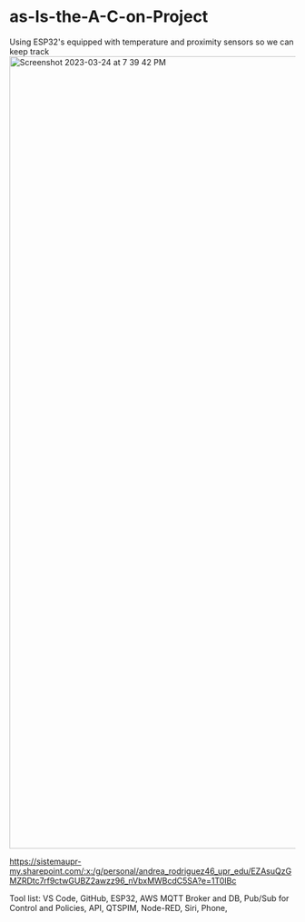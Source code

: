 # as-Is-the-A-C-on-Project
Using ESP32's equipped with temperature and proximity sensors so we can keep track 
<img width="1397" alt="Screenshot 2023-03-24 at 7 39 42 PM" src="https://user-images.githubusercontent.com/92095819/227664028-3fd04da7-3e7e-4176-a01b-d5492852942a.png">

https://sistemaupr-my.sharepoint.com/:x:/g/personal/andrea_rodriguez46_upr_edu/EZAsuQzGMZRDtc7rf9ctwGUBZ2awzz96_nVbxMWBcdC5SA?e=1T0IBc


Tool list:
  VS Code,
  GitHub,
  ESP32,
  AWS MQTT Broker and DB,
  Pub/Sub for Control and Policies,
  API,
  QTSPIM,
  Node-RED,
  Siri,
  Phone,
